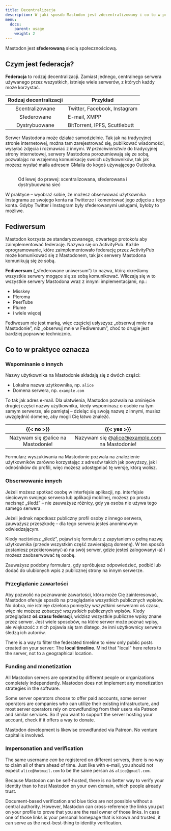 ```yaml
---
title: Decentralizacja
description: W jaki sposób Mastodon jest zdecentralizowany i co to w praktyce oznacza
menu:
  docs:
    parent: usage
    weight: 2
---
```


Mastodon jest **sfederowaną** siecią społecznościową.

## Czym jest federacja?

**Federacja** to rodzaj decentralizacji. Zamiast jednego, centralnego serwera używanego przez wszystkich, istnieje wiele serwerów, z których każdy może korzystać.

|Rodzaj decentralizacji|Przykład|
|:--------------------:|--------|
|Scentralizowane|Twitter, Facebook, Instagram|
|Sfederowane|E-mail, XMPP|
|Dystrybuowane|BitTorrent, IPFS, Scuttlebutt|

Serwer Mastodona może działać samodzielnie. Tak jak na tradycyjnej stronie internetowej, można tam zarejestrować się, publikować wiadomości, wysyłać zdjęcia i rozmawiać z innymi. *W przeciwieństwie* do tradycyjnej strony internetowej, serwery Mastodona porozumiewają się ze sobą, pozwalając na wzajemną komunikację swoich użytkowników, tak jak możesz wysłać maila adresem GMaila do kogoś używającego Outlooka.

<figure>
  <img src="/decentralization.png" alt="" style="margin: 0; box-shadow: none">
  <figcaption><p>Od lewej do prawej: scentralizowana, sfederowana i dystrybuowana sieć</p></figcaption>
</figure>

W praktyce – wyobraź sobie, że możesz obserwować użytkownika Instagrama ze swojego konta na Twitterze i komentować jego zdjęcia z tego konta. Gdyby Twitter i Instagram były sfederowanymi usługami, byłoby to możliwe.

## Fediwersum

Mastodon korzysta ze standaryzowanego, otwartego protokołu aby zaimplementować federację. Nazywa się on ActivityPub. Każde oprogramowanie, które zaimplementowało federację przez ActivityPub może komunikować się z Mastodonem, tak jak serwery Mastodona komunikują się ze sobą.

**Fediwersum** („sfederowane uniwersum”) to nazwa, którą określamy wszystkie serwery mogące się ze sobą komunikować. Wliczają się w to wszystkie serwery Mastodona wraz z innymi implementacjami, np.:

- Misskey
- Pleroma
- PeerTube
- Plume
- i wiele więcej

Fediwesum nie jest marką, więc częściej usłyszysz „obserwuj mnie na Mastodonie”, niż „obserwuj mnie w Fediwersum”, choć to drugie jest bardziej poprawne technicznie..

## Co to w praktyce oznacza
### Wspominanie o innych

Nazwy użytkownika na Mastodonie składają się z dwóch części:

- Lokalna nazwa użytkownika, np. `alice`
- Domena serwera, np. `example.com`

To tak jak adres e-mail. Dla ułatwienia, Mastodon pozwala na ominięcie drugiej części nazwy użytkownika, kiedy wspominasz o osobie na tym samym serwerze, ale pamiętaj – dzieląc się swoją nazwą z innymi, musisz uwzględnić domenę, aby mogli Cię łatwo znaleźć.

|{{< no >}}|{{< yes >}}|
|:--------:|:---------:|
|Nazywam się @alice na Mastodonie!|Nazywam się @alice@example.com na Mastodonie!|

Formularz wyszukiwania na Mastodonie pozwala na znalezienie użytkowników zarówno korzystając z adresów takich jak powyższy, jak i odnośników do profili, więc możesz udostępniać tę wersję, którą wolisz.

### Obserwowanie innych

Jeżeli możesz spotkać osobę w interfejsie aplikacji, np. interfejsie sieciowym swojego serwera lub aplikacji mobilnej, możesz po prostu nacisnąć „śledź” – nie zauważysz różnicy, gdy ya osoba nie używa tego samego serwera.

Jeżeli jednak napotkasz publiczny profil osoby z innego serwera, zauważysz przeszkodę – dla tego serwera jesteś anonimowym odwiedzającym.

Kiedy naciśniesz „śledź”, pojawi się formularz z zapytaniem o pełną nazwę użytkownika (przede wszystkim część zawierającą domenę). W ten sposób zostaniesz przekierowany(-a) na swój serwer, gdzie jesteś zalogowany(-a) i możesz zaobserwować tę osobę.

Zauważysz podobny formularz, gdy spróbujesz odpowiedzieć, podbić lub dodać do ulubionych wpis z publicznej strony na innym serwerze.

### Przeglądanie zawartości

Aby pozwolić na poznawanie zawartości, która może Cię zainteresować, Mastodon oferuje sposób na przeglądanie wszystkich publicznych wpisów. No dobra, nie istnieje dzielona pomiędzy wszystkimi serwerami oś czasu, więc nie możesz zobaczyć *wszystkich* publicznych wpisów. Kiedy przeglądasz **oś czasu federacji**, widzisz wszystkie publiczne wpisy znane przez serwer. Jest wiele sposobów, na które serwer może poznać wpisy, ale większość z nich pojawia się tam dlatego, że inni użytkownicy serwera śledzą ich autorów.

There is a way to filter the federated timeline to view only public posts created on your server: The **local timeline**. Mind that "local" here refers to the server, not to a geographical location.

### Funding and monetization

All Mastodon servers are operated by different people or organizations completely independently. Mastodon does not implement any monetization strategies in the software.

Some server operators choose to offer paid accounts, some server operators are companies who can utilize their existing infrastructure, and most server operators rely on crowdfunding from their users via Patreon and similar services. So if you want to support the server hosting your account, check if it offers a way to donate.

Mastodon development is likewise crowdfunded via Patreon. No venture capital is involved.

### Impersonation and verification

The same username *can* be registered on different servers, there is no way to claim all of them ahead of time. Just like with e-mail, you should not expect `alice@hotmail.com` to be the same person as `alice@gmail.com`.

Because Mastodon can be self-hosted, there is no better way to verify your identity than to host Mastodon on your own domain, which people already trust.

Document-based verification and blue ticks are not possible without a central authority. However, Mastodon can cross-reference the links you put on your profile to prove that you are the real owner of those links. In case one of those links is your personal homepage that is known and trusted, it can serve as the next-best-thing to identity verification.
